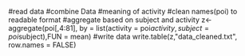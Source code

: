 #read data
#combine Data
#meaning of activity
#clean names(poi) to readable format
#aggregate based on subject and activity
z<-aggregate(poi[,4:81], by = list(activity = poi$activity, subject = poi$subject),FUN = mean)
#write data
write.table(z,"data_cleaned.txt", row.names = FALSE)


